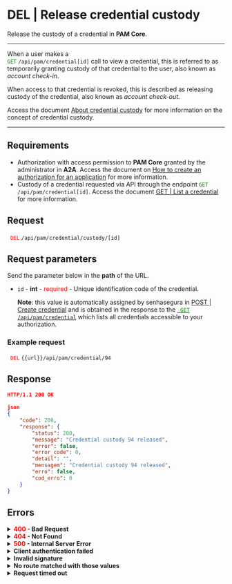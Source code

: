 # DEL | Release credential custody

Release the custody of a credential in **PAM Core**.

***
When a user makes a <code><span style="color:green"> GET</code></span> `/api/pam/credential[id]` call to view a credential, this is referred to as temporarily granting custody of that credential to the user, also known as *account check-in*.

When access to that credential is revoked, this is described as releasing custody of the credential, also known as *account check-out*.

Access the document [About credential custody](/v3-33/docs/pam-about-credential-custody) for more information on the concept of credential custody.
***


## Requirements
* Authorization with access permission to **PAM Core** granted by the administrator in **A2A**.
Access the document on [How to create an authorization for an application](/v3-33/docs/a2a-how-to-create-an-authorization-for-an-application) for more information.
* Custody of a credential requested via API through the endpoint <code><span style="color:green">GET</code></span> `/api/pam/credential[id]`.
Access the document [GET | List a credential](/v3-33/docs/api-get-list-a-credential) for more information.

## Request

 <code><span style="color:red"> DEL</code></span> `/api/pam/credential/custody/[id]`

## Request parameters

Send the parameter below in the <b>path</b> of the URL.

* <code>id</code> - <b>int</b> - <span style="color:red">required</span> - Unique identification code of the credential.
    <p><b>Note</b>: this value is automatically assigned by senhasegura in <a href="/v3-33/docs/api-post-create-credential">POST | Create credential</a> and is obtained in the response to the <a href="/v3-33/docs/api-get-list-all-credentials"><code><span style="color:green"> GET</code></span> <code>/api/pam/credential</code></a> which lists all credentials accessible to your authorization. 
    
### Example request

<code><span style="color:red"> DEL</code></span> `{{url}}/api/pam/credential/94`

## Response

```json
HTTP/1.1 200 OK
```

 
```json
json
{
    "code": 200,
    "response": {
        "status": 200,
        "message": "Credential custody 94 released",
        "error": false,
        "error_code": 0,
        "detail": "",
        "mensagem": "Credential custody 94 released",
        "erro": false,
        "cod_erro": 0
    }
}
```


## Errors

<details>
<summary><b><span style="color:red">400</span> - Bad Request</b></summary>
 
* * *
    
<b>Message: "1007: Credential not found"</b><br>

<p><b>Possible cause</b>: the credential wasn’t found.<br>
        
<b>Solution</b>: check the value for the <code>id</code> and resend the request.</p>
    
 ***
    
 <p><b>Message: "1008: Credential inactive"</b>
<p><b>Possible cause</b>: the credential is inactive.<br></p>
<b>Solution</b>: enable the credential through the endpoint <code><span style="color:blue"> PUT</code></span> <code>/api/pam/credential/[id]</code> and resend the request.
    
***
    
<b>Message: "1009: No access to credential"</b><br>

<p><b>Possible cause</b>: you’re not authorized to access the credential.<br>
        
<b>Solution</b>: ask the administrator to check your permission to access the credential.</p>
    
***


<br><b>Mensagem: "1018: The credential is not in the user custody"</b>

<p><b>Possible cause</b>: the user doesn't have the custody of the credential.<br>
        
<b>Solution</b>: access the credential throught the endpoint endpoint <code><span style="color:green"> GET</code></span> <code>/iso/pam/credential[id]</code> and after the success of this call, resend the request.</p>
***
    
<b>Message: "1039: Without PAM Configuration Access permission"</b>  
<br><b>Possible cause</b>: your authorization doesn’t have permission to disable a device.</p>

<b>Solution</b>: ask the administrator to check your <b>read and write</b> permission to <b>PAM Core</b> resources in <b>A2A</b>.


***
</details>


<details>
<summary><b><span style="color:red">404</span> - Not Found</b></summary>

***
<b>Message: "Resource sub not found"</b><br>

<p><b>Possible cause</b>: the URL or the requested resource isn’t correct.<br>
        
<b>Solution</b>: check the URL and make sure the parameter is correct.</p>
* * *
</details>


<details>
 
<summary><b><span style="color:red">500</span> - Internal Server Error</b></summary>

***
    
<b>Message: "Unexpected error."</b><br>
 
<p><b>Possible cause</b>: the error is in the senhasegura server.<br>
        
<b>Solution</b>: contact the support team for more information.</p>

***

<b>Message: "You are not authorized to access this resource."</b>

<p><b>Possible cause</b>: you don’t have the authorization to access this resource.<br>
        
<b>Solution</b>: ask the administrator to check your permission to access the <b>PAM Core</b> resources in <b>A2A</b>.</p>

* * *
 </details>   

  

<details>
<summary><b>Client authentication failed</b></summary>

*** 
   
<b>Message: "Client authentication failed."</b>
<p><b>Possible cause</b>: failure in your application authentication with the senhasegura server. <br>
        
<b>Solution</b>: check the authentication parameters such as <code>Access Token URL</code>, <code>Client ID</code> e <code>Client secret</code> and request a new access token.</p>
 
* * *   
</details>
     
  

<details>
<summary><b>Invalid signature</b></summary>

*** 
    
<b>Message: "Invalid signature"</b>
    
<p><b>Possible cause</b>: failure in recognizing the URL of the client application.
        
<b>Solution</b>: check the URL of the client application and resent the request.</p>

* * * 
</details>
     

<details>
    <summary><b>No route matched with those values</b></summary>
    
***   
    
<b>Message: "No route matched with those values."</b>
   <p><b>Possible cause</b>: the authorization header is missing in the API request.<br>
        
  <b>Solution</b>: request a new access token.</p>
   
 * * *
</details>
 

<details>
    <summary><b> Request timed out</b></summary>
    
***
    
<b>Message: "Request timed out."</b>
<p><b>Possible cause</b>: the request time has expired.<br>
        
<b>Solution</b>: check the connectivity between the source of the request and the senhasegura server.</p>
</details>